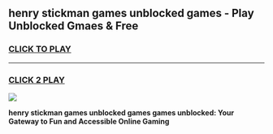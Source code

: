 
## henry stickman games unblocked games - Play Unblocked Gmaes & Free
<h3>
<a href="https://news.freeplayer.one?title=henry_stickman_games_unblocked_games&ref=23F">CLICK TO PLAY</a></h3>
<hr>

<h3>
<a href="https://news.freeplayer.one?title=henry_stickman_games_unblocked_games&ref=23F">CLICK 2 PLAY</a>
  
</h3>

<a href="https://news.freeplayer.one?title=henry_stickman_games_unblocked_games&ref=23F/"><img src="https://clearcache.store/games.png"></a>


**henry stickman games unblocked games games unblocked: Your Gateway to Fun and Accessible Online Gaming**
